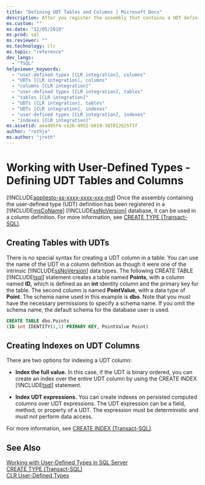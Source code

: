 ```yaml
---
title: "Defining UDT Tables and Columns | Microsoft Docs"
description: After you register the assembly that contains a UDT definition, you can use it in a column definition.
ms.custom: ""
ms.date: "12/05/2019"
ms.prod: sql
ms.reviewer: ""
ms.technology: clr
ms.topic: "reference"
dev_langs: 
  - "TSQL"
helpviewer_keywords: 
  - "user-defined types [CLR integration], columns"
  - "UDTs [CLR integration], columns"
  - "columns [CLR integration]"
  - "user-defined types [CLR integration], tables"
  - "tables [CLR integration]"
  - "UDTs [CLR integration], tables"
  - "UDTs [CLR integration], indexes"
  - "user-defined types [CLR integration], indexes"
  - "indexes [CLR integration]"
ms.assetid: aea495f4-ce26-4952-b019-38f012625f3f
author: "rothja"
ms.author: "jroth"
---
```

# Working with User-Defined Types - Defining UDT Tables and Columns
[!INCLUDE[appliesto-ss-xxxx-xxxx-xxx-md](../../includes/appliesto-ss-xxxx-xxxx-xxx-md.md)]
  Once the assembly containing the user-defined type (UDT) definition has been registered in a [!INCLUDE[msCoName](../../includes/msconame-md.md)] [!INCLUDE[ssNoVersion](../../includes/ssnoversion-md.md)] database, it can be used in a column definition. For more information, see [CREATE TYPE (Transact-SQL)](../../t-sql/statements/create-type-transact-sql.md).  
  
## Creating Tables with UDTs  
 There is no special syntax for creating a UDT column in a table. You can use the name of the UDT in a column definition as though it were one of the intrinsic [!INCLUDE[ssNoVersion](../../includes/ssnoversion-md.md)] data types. The following CREATE TABLE [!INCLUDE[tsql](../../includes/tsql-md.md)] statement creates a table named **Points**, with a column named **ID,** which is defined as an **int** identity column and the primary key for the table. The second column is named **PointValue**, with a data type of **Point**. The schema name used in this example is **dbo**. Note that you must have the necessary permissions to specify a schema name. If you omit the schema name, the default schema for the database user is used.  
  
```sql  
CREATE TABLE dbo.Points   
(ID int IDENTITY(1,1) PRIMARY KEY, PointValue Point)  
```  
  
## Creating Indexes on UDT Columns  
 There are two options for indexing a UDT column:  
  
-   **Index the full value.** In this case, if the UDT is binary ordered, you can create an index over the entire UDT column by using the CREATE INDEX [!INCLUDE[tsql](../../includes/tsql-md.md)] statement.  
  
-   **Index UDT expressions.** You can create indexes on persisted computed columns over UDT expressions. The UDT expression can be a field, method, or property of a UDT. The expression must be deterministic and must not perform data access.  
  
 For more information, see [CREATE INDEX &#40;Transact-SQL&#41;](../../t-sql/statements/create-index-transact-sql.md).  
  
## See Also  
 [Working with User-Defined Types in SQL Server](../../relational-databases/clr-integration-database-objects-user-defined-types/working-with-user-defined-types-in-sql-server.md)     
 [CREATE TYPE (Transact-SQL)](../../t-sql/statements/create-type-transact-sql.md)     
 [CLR User-Defined Types](../../relational-databases/clr-integration-database-objects-user-defined-types/clr-user-defined-types.md)     

